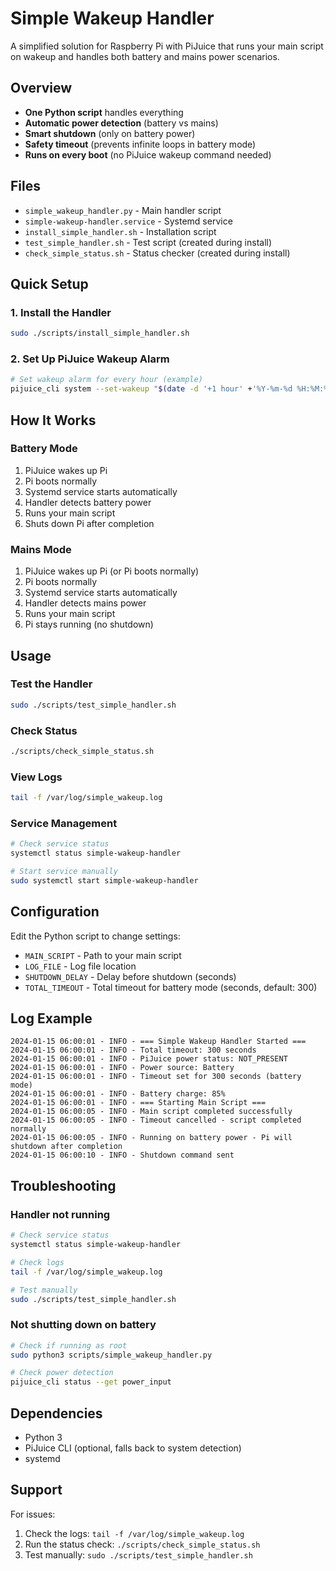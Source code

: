 # Simple Wakeup Handler

A simplified solution for Raspberry Pi with PiJuice that runs your main script on wakeup and handles both battery and mains power scenarios.

## Overview

- **One Python script** handles everything
- **Automatic power detection** (battery vs mains)
- **Smart shutdown** (only on battery power)
- **Safety timeout** (prevents infinite loops in battery mode)
- **Runs on every boot** (no PiJuice wakeup command needed)

## Files

- `simple_wakeup_handler.py` - Main handler script
- `simple-wakeup-handler.service` - Systemd service
- `install_simple_handler.sh` - Installation script
- `test_simple_handler.sh` - Test script (created during install)
- `check_simple_status.sh` - Status checker (created during install)

## Quick Setup

### 1. Install the Handler
```bash
sudo ./scripts/install_simple_handler.sh
```

### 2. Set Up PiJuice Wakeup Alarm
```bash
# Set wakeup alarm for every hour (example)
pijuice_cli system --set-wakeup "$(date -d '+1 hour' +'%Y-%m-%d %H:%M:%S')"
```

## How It Works

### Battery Mode
1. PiJuice wakes up Pi
2. Pi boots normally
3. Systemd service starts automatically
4. Handler detects battery power
5. Runs your main script
6. Shuts down Pi after completion

### Mains Mode
1. PiJuice wakes up Pi (or Pi boots normally)
2. Pi boots normally
3. Systemd service starts automatically
4. Handler detects mains power
5. Runs your main script
6. Pi stays running (no shutdown)

## Usage

### Test the Handler
```bash
sudo ./scripts/test_simple_handler.sh
```

### Check Status
```bash
./scripts/check_simple_status.sh
```

### View Logs
```bash
tail -f /var/log/simple_wakeup.log
```

### Service Management
```bash
# Check service status
systemctl status simple-wakeup-handler

# Start service manually
sudo systemctl start simple-wakeup-handler
```

## Configuration

Edit the Python script to change settings:
- `MAIN_SCRIPT` - Path to your main script
- `LOG_FILE` - Log file location
- `SHUTDOWN_DELAY` - Delay before shutdown (seconds)
- `TOTAL_TIMEOUT` - Total timeout for battery mode (seconds, default: 300)

## Log Example

```
2024-01-15 06:00:01 - INFO - === Simple Wakeup Handler Started ===
2024-01-15 06:00:01 - INFO - Total timeout: 300 seconds
2024-01-15 06:00:01 - INFO - PiJuice power status: NOT_PRESENT
2024-01-15 06:00:01 - INFO - Power source: Battery
2024-01-15 06:00:01 - INFO - Timeout set for 300 seconds (battery mode)
2024-01-15 06:00:01 - INFO - Battery charge: 85%
2024-01-15 06:00:01 - INFO - === Starting Main Script ===
2024-01-15 06:00:05 - INFO - Main script completed successfully
2024-01-15 06:00:05 - INFO - Timeout cancelled - script completed normally
2024-01-15 06:00:05 - INFO - Running on battery power - Pi will shutdown after completion
2024-01-15 06:00:10 - INFO - Shutdown command sent
```

## Troubleshooting

### Handler not running
```bash
# Check service status
systemctl status simple-wakeup-handler

# Check logs
tail -f /var/log/simple_wakeup.log

# Test manually
sudo ./scripts/test_simple_handler.sh
```

### Not shutting down on battery
```bash
# Check if running as root
sudo python3 scripts/simple_wakeup_handler.py

# Check power detection
pijuice_cli status --get power_input
```

## Dependencies

- Python 3
- PiJuice CLI (optional, falls back to system detection)
- systemd

## Support

For issues:
1. Check the logs: `tail -f /var/log/simple_wakeup.log`
2. Run the status check: `./scripts/check_simple_status.sh`
3. Test manually: `sudo ./scripts/test_simple_handler.sh` 